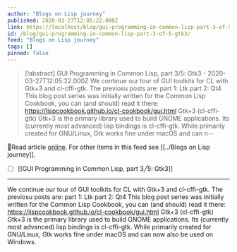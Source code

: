 ```yaml
---
author: "Blogs on Lisp journey"
published: 2020-03-27T12:05:22.000Z
link: https://localhost/blog/gui-programming-in-common-lisp-part-3-of-5-gtk3/
id: /blog/gui-programming-in-common-lisp-part-3-of-5-gtk3/
feed: "Blogs on Lisp journey"
tags: []
pinned: false
---
```

> [!abstract] GUI Programming in Common Lisp, part 3/5: Gtk3 - 2020-03-27T12:05:22.000Z
> We continue our tour of GUI toolkits for CL with Gtk+3 and cl-cffi-gtk. The previosu posts are: part 1: Ltk part 2: Qt4 This blog post series was initially written for the Common Lisp Cookbook, you can (and should) read it there: https://lispcookbook.github.io/cl-cookbook/gui.html Gtk+3 (cl-cffi-gtk) Gtk+3 is the primary library used to build GNOME applications. Its (currently most advanced) lisp bindings is cl-cffi-gtk. While primarily created for GNU/Linux, Gtk works fine under macOS and can n⋯

🔗Read article [online](https://localhost/blog/gui-programming-in-common-lisp-part-3-of-5-gtk3/). For other items in this feed see [[../Blogs on Lisp journey]].

- [ ] [[GUI Programming in Common Lisp, part 3╱5꞉ Gtk3]]
- - -
We continue our tour of GUI toolkits for CL with Gtk+3 and cl-cffi-gtk. The previosu posts are: part 1: Ltk part 2: Qt4 This blog post series was initially written for the Common Lisp Cookbook, you can (and should) read it there: https://lispcookbook.github.io/cl-cookbook/gui.html Gtk+3 (cl-cffi-gtk) Gtk+3 is the primary library used to build GNOME applications. Its (currently most advanced) lisp bindings is cl-cffi-gtk. While primarily created for GNU/Linux, Gtk works fine under macOS and can now also be used on Windows.

